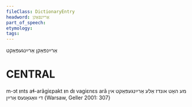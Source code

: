 ```yaml
---
fileClass: DictionaryEntry
headword: אַרײַנפּאַקן
part_of_speech: 
etymology: 
tags: 
---
```

אַרײַנפּאַקן
אַרײַנגעפּאַקט

CENTRAL
========

m-ɔt ᵻnts aɬ-arãgiɛpakt ᵻn dᵻ vagiɛnɛs arã מע האָט אונדז אַלע אַרײַנגעפּאַקט אין די וואַגאָנעס אַרײַן {Warsaw, Geller 2001: 307}